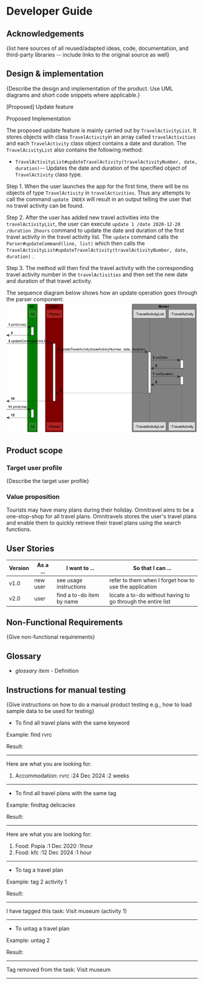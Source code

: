 # Developer Guide

## Acknowledgements

{list here sources of all reused/adapted ideas, code, documentation, and third-party libraries -- include links to the original source as well}

## Design & implementation

{Describe the design and implementation of the product. Use UML diagrams and short code snippets where applicable.}

[Proposed] Update feature

Proposed Implementation

The proposed update feature is mainly carried out by `TravelActivityList`. It stores objects with class `TravelActivity`in an array called `travelActivities`
and each `TravelActivity` class object contains a date and duration. The `TravelAcivityList` also contains the following method:
* `TravelActivityList#updateTravelActivity(travelActivityNumber, date, duration)`-- Updates the date and duration of the specified object of `TravelActivity` class type.

Step 1. When the user launches the app for the first time, there will be no objects of type `TravelActivity` in `travelActivities`.
Thus any attempts to call the command `update INDEX`
will result in an output telling the user that no travel activity can be found.

Step 2. After the user has added new travel activities into the `travelActivityList`, the user can execute
`update 1 /date 2020-12-20 /duration 2hours` command to update the date and duration of the first travel activity
in the travel activity list. The `update` command calls the `Parser#updateCommand(line, list)` which then calls the `TravelActivityList#updateTravelActivity(travelActivityNumber, date, duration)`
. 

Step 3. The method will then find the travel activity with the corresponding travel activity number in the `travelActivities` and then set the new date and duration
of that travel activity.

The sequence diagram below shows how an update operation goes through the parser component:
![img.png](img.png)
## Product scope
### Target user profile

{Describe the target user profile}

### Value proposition

Tourists may have many plans during their holiday. Omnitravel aims to be a one-stop-shop for all travel plans.
Omnitravels stores the user's travel plans and enable them to quickly retrieve their travel plans using the search 
functions.

## User Stories

|Version| As a ... | I want to ... | So that I can ...|
|--------|----------|---------------|------------------|
|v1.0|new user|see usage instructions|refer to them when I forget how to use the application|
|v2.0|user|find a to-do item by name|locate a to-do without having to go through the entire list|

## Non-Functional Requirements

{Give non-functional requirements}

## Glossary

* *glossary item* - Definition

## Instructions for manual testing

{Give instructions on how to do a manual product testing e.g., how to load sample data to be used for testing}

- To find all travel plans with the same keyword

Example: find rvrc

Result:
____________________________________________________________
Here are what you are looking for:
1. Accommodation: rvrc :24 Dec 2024 :2 weeks
____________________________________________________________

- To find all travel plans with the same tag

Example: findtag delicacies

Result: 
____________________________________________________________
Here are what you are looking for:
1. Food: Popia :1 Dec 2020 :1hour
2. Food: kfc :12 Dec 2024 :1 hour
____________________________________________________________

- To tag a travel plan

Example: tag 2 activity 1

Result:
____________________________________________________________
I have tagged this task: 
Visit museum (activity 1)
____________________________________________________________

- To untag a travel plan

Example: untag 2

Result:
____________________________________________________________
Tag removed from the task:
Visit museum
____________________________________________________________

